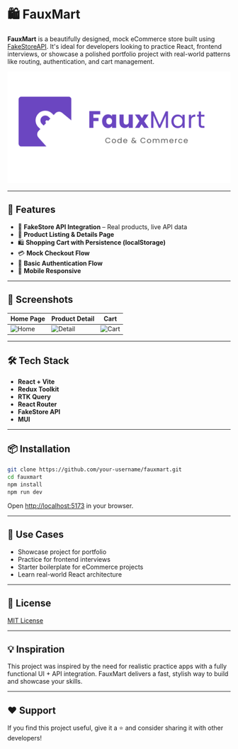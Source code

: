 # 🛍️ FauxMart

**FauxMart** is a beautifully designed, mock eCommerce store built using [FakeStoreAPI](https://fakestoreapi.com). It's ideal for developers looking to practice React, frontend interviews, or showcase a polished portfolio project with real-world patterns like routing, authentication, and cart management.

![FauxMart Banner](./src/assets/images/ic_fauxmart_github_banner.png)

---

## 🚀 Features

- 🧩 **FakeStore API Integration** – Real products, live API data
- 🛒 **Product Listing & Details Page**
- 🛍️ **Shopping Cart with Persistence (localStorage)**
- 💳 **Mock Checkout Flow**
- 🔐 **Basic Authentication Flow**
- 📱 **Mobile Responsive**

---

## 📸 Screenshots

| Home Page                                    | Product Detail                                 | Cart                                         |
| -------------------------------------------- | ---------------------------------------------- | -------------------------------------------- |
| ![Home](https://via.placeholder.com/300x200) | ![Detail](https://via.placeholder.com/300x200) | ![Cart](https://via.placeholder.com/300x200) |

---

## 🛠️ Tech Stack

- **React + Vite**
- **Redux Toolkit**
- **RTK Query**
- **React Router**
- **FakeStore API**
- **MUI**

---

## 📦 Installation

```bash
git clone https://github.com/your-username/fauxmart.git
cd fauxmart
npm install
npm run dev
```

Open [http://localhost:5173](http://localhost:5173) in your browser.

---

## 🧪 Use Cases

- Showcase project for portfolio
- Practice for frontend interviews
- Starter boilerplate for eCommerce projects
- Learn real-world React architecture

---

## 📄 License

[MIT License](./LICENSE)

---

## 💡 Inspiration

This project was inspired by the need for realistic practice apps with a fully functional UI + API integration. FauxMart delivers a fast, stylish way to build and showcase your skills.

---

## ❤️ Support

If you find this project useful, give it a ⭐️ and consider sharing it with other developers!
